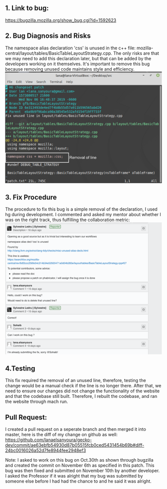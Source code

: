 ## 1. Link to bug:
https://bugzilla.mozilla.org/show_bug.cgi?id=1592623

## 2. Bug Diagnosis and Risks
The namespace alias declaration 'css' is unused in the c++ file: mozilla-central/layout/tables/BasicTableLayoutStrategy.cpp. 
The only risks are that we may need to add this declaration later, but that can be added by the developers working on it themselves. 
It's important to remove this bug because removing unused code maintains style and efficiency.
![alt text](pathPic.png)

## 3. Fix Procedure
The procedure to fix this bug is a simple removal of the declaration, I used hg during development. 
I commented and asked my mentor about whether I was on the right track, thus fulfilling the collaboration metric: 
![alt text](discPic.png)

## 4.Testing
This fix required the removal of an unused line, therefore, testing the change would be a manual check if the line is no longer there. 
After that, we need to ensure our changes did not change the functionality of the website and that the codebase still built. 
Therefore, I rebuilt the codebase, and ran the website through mach run. 

## Pull Request: 
I created a pull request on a seperate branch and then merged it into master, here is the diff of my change on github as well:
https://github.com/lanaelsanyoura/gecko-dev/commit/ae63ebfb54930d87b05515fcb0ced5431454b69b#diff-24bc0016026a52d7fe8944fee2948ef3

Note:
I asked to work on this bug on Oct.30th as shown through bugzilla and created the commit on November 6th as specified in this patch.
This bug was then fixed and submitted on November 10th by another developer. I asked the Professor if it was alright that my bug was 
submitted by someone else before I had had the chance to and he said it was alright.


